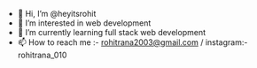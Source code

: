 - 👋 Hi, I’m @heyitsrohit
- 👀 I’m interested in web development
- 🌱 I’m currently learning full stack web development
- 📫 How to reach me :- rohitrana2003@gmail.com / instagram:- rohitrana_010

<!---
heyitsrohit/heyitsrohit is a ✨ special ✨ repository because its `README.md` (this file) appears on your GitHub profile.
You can click the Preview link to take a look at your changes.
--->
